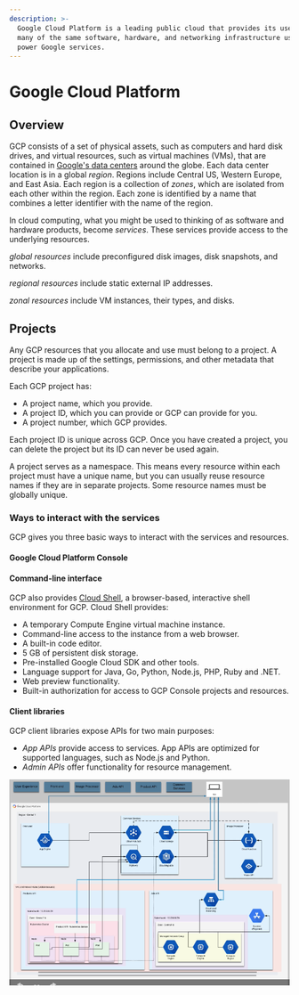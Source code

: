 ```yaml
---
description: >-
  Google Cloud Platform is a leading public cloud that provides its users to
  many of the same software, hardware, and networking infrastructure used to
  power Google services.
---
```


# Google Cloud Platform

## Overview

GCP consists of a set of physical assets, such as computers and hard disk drives, and virtual resources, such as virtual machines \(VMs\), that are contained in [Google's data centers](https://www.google.com/about/datacenters/) around the globe. Each data center location is in a global _region_. Regions include Central US, Western Europe, and East Asia. Each region is a collection of _zones_, which are isolated from each other within the region. Each zone is identified by a name that combines a letter identifier with the name of the region.

In cloud computing, what you might be used to thinking of as software and hardware products, become _services_. These services provide access to the underlying resources.

_global resources_ include preconfigured disk images, disk snapshots, and networks. 

_regional resources_ include static external IP addresses. 

_zonal resources_ include VM instances, their types, and disks.

## Projects

Any GCP resources that you allocate and use must belong to a project. A project is made up of the settings, permissions, and other metadata that describe your applications.

Each GCP project has:

* A project name, which you provide.
* A project ID, which you can provide or GCP can provide for you.
* A project number, which GCP provides.

Each project ID is unique across GCP. Once you have created a project, you can delete the project but its ID can never be used again.

A project serves as a namespace. This means every resource within each project must have a unique name, but you can usually reuse resource names if they are in separate projects. Some resource names must be globally unique.

### Ways to interact with the services <a id="ways_to_interact_with_the_services"></a>

GCP gives you three basic ways to interact with the services and resources.

#### Google Cloud Platform Console <a id="google-cloud-platform-console"></a>

#### Command-line interface <a id="command-line_interface"></a>

 GCP also provides [Cloud Shell](https://cloud.google.com/shell/docs/features), a browser-based, interactive shell environment for GCP. Cloud Shell provides:

* A temporary Compute Engine virtual machine instance.
* Command-line access to the instance from a web browser.
* A built-in code editor.
* 5 GB of persistent disk storage.
* Pre-installed Google Cloud SDK and other tools.
* Language support for Java, Go, Python, Node.js, PHP, Ruby and .NET.
* Web preview functionality.
* Built-in authorization for access to GCP Console projects and resources.

#### Client libraries <a id="client_libraries"></a>

GCP client libraries expose APIs for two main purposes:

* _App APIs_ provide access to services. App APIs are optimized for supported languages, such as Node.js and Python.
* _Admin APIs_ offer functionality for resource management. 

![](../.gitbook/assets/image%20%288%29.png)

